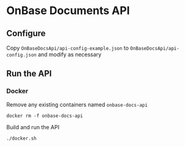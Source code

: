 # OnBase Documents API

## Configure

Copy `OnBaseDocsApi/api-config-example.json` to `OnBaseDocsApi/api-config.json` and modify as necessary

## Run the API

### Docker

Remove any existing containers named `onbase-docs-api`
```shell
docker rm -f onbase-docs-api
```

Build and run the API
```shell
./docker.sh
```
